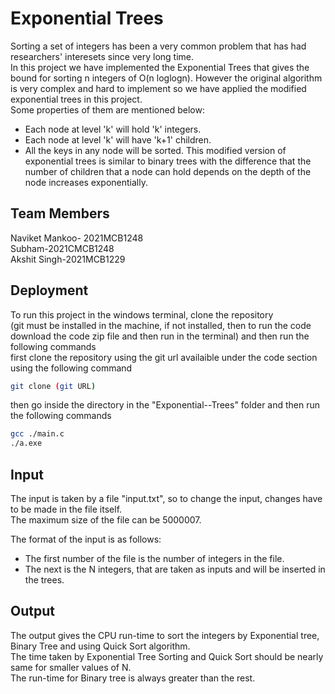 
# Exponential Trees
Sorting a set of integers has been a very common problem that has had researchers' interesets since very long time.  
In this project we have implemented the Exponential Trees that gives the bound for sorting n integers of O(n loglogn). However the original algorithm is very complex and hard to implement so we have applied the modified exponential trees in this project.  
Some properties of them are mentioned below:
* Each node at level 'k' will hold 'k' integers.
* Each node at level 'k' will have 'k+1' children.
* All the keys in any node will be sorted. 
This modified version of exponential trees is similar to binary trees with the difference that the number of children that a node can hold depends on the depth of the node increases exponentially.  


## Team Members 
Naviket Mankoo- 2021MCB1248  
Subham-2021CMCB1248  
Akshit Singh-2021MCB1229
## Deployment

To run this project in the windows terminal,
clone the repository  
(git must be installed in the machine, if not installed, then to run the code download the code zip file and then run in the terminal) and then run the following commands  
first clone the repository using the git url availaible under the code section using the following command  



```bash
git clone (git URL)
```
then go inside the directory in the "Exponential--Trees" folder and then run the following commands  
```bash
gcc ./main.c
./a.exe
```


## Input
The input is taken by a file "input.txt", so to change the input, changes have to be made in the file itself.  
The maximum size of the file can be 5000007.  

The format of the input is as follows:  
* The first number of the file is the number of integers in the file.
* The next is the N integers, that are taken as inputs and will be inserted in the trees.
## Output
The output gives the CPU run-time to sort the integers by Exponential tree, Binary Tree and using Quick Sort algorithm.  
The time taken by Exponential Tree Sorting and Quick Sort should be nearly same for smaller values of N.  
The run-time for Binary tree is always greater than the rest.
